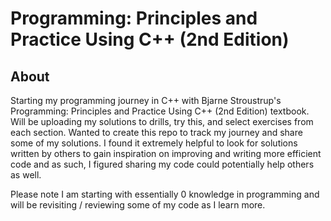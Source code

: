 # Programming: Principles and Practice Using C++ (2nd Edition)

## About
Starting my programming journey in C++ with Bjarne Stroustrup's Programming: Principles and 
Practice Using C++ (2nd Edition) textbook. Will be uploading my solutions to drills, try this,
and select exercises from each section. Wanted to create this repo to track my journey and
share some of my solutions. I found it extremely helpful to look for solutions written
by others to gain inspiration on improving and writing more efficient code and as such,
I figured sharing my code could potentially help others as well.

Please note I am starting with essentially 0 knowledge in programming and will be
revisiting / reviewing some of my code as I learn more. 
